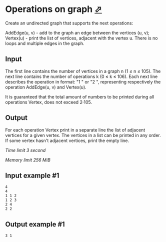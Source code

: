 # Operations on graph [⬀](https://www.e-olymp.com/en/contests/9060/problems/78602)

Create an undirected graph that supports the next operations:

AddEdge(u, v) - add to the graph an edge between the vertices (u, v);
Vertex(u) - print the list of vertices, adjacent with the vertex u.
There is no loops and multiple edges in the graph.

## Input

The first line contains the number of vertices in a graph n (1 ≤ n ≤ 105). The next line contains the number of operations k (0 ≤ k ≤ 106). Each next line describes the operation in format: "1 " or "2 ", representing respectively the operation AddEdge(u, v) and Vertex(u).

It is guaranteed that the total amount of numbers to be printed during all operations Vertex, does not exceed 2·105.

## Output

For each operation Vertex print in a separate line the list of adjacent vertices for a given vertex. The vertices in a list can be printed in any order. If some vertex hasn't adjacent vertices, print the empty line.

_Time limit 3 second_

_Memory limit 256 MiB_

## Input example #1
```
4
4
1 1 2
1 2 3
2 4
2 2
```

## Output example #1
```
3 1
```
